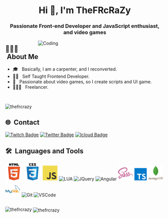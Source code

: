<h1 align="center">Hi 👋, I'm TheFRcRaZy</h1>
<h3 align="center">Passionate Front-end Developer and JavaScript enthusiast, and video games</h3>
<img align="right" alt="Coding" width="400" src="https://i.imgur.com/Ws9WZvQ.png">

## 👨🏻‍💻 &nbsp;About Me 

- 🎓 &nbsp; Basically, I am a carpenter, and I reconverted.
- 🧑‍💻 &nbsp; Self Taught Frontend Developer.
- 🤔 &nbsp; Passionate about video games, so I create scripts and UI game.
- 👨🏻‍💻 &nbsp; Freelancer.

<br>
<p align="left"> 
  <img src="https://komarev.com/ghpvc/?username=thefrcrazy&label=Profile%20views&color=0e75b6&style=flat-square" alt="thefrcrazy" />
</p>

## 🌐 &nbsp;Contact

[![Twitch Badge](https://img.shields.io/badge/-thefrcrazy-651CA2?style=flat-square&labelColor=651CA2&logo=twitch&logoColor=white&link=https://www.twitch.tv/thefrcrazy)](https://www.twitch.tv/thefrcrazy)
[![Twitter Badge](https://img.shields.io/badge/-@thefrcrazy-1ca0f1?style=flat-square&labelColor=1ca0f1&logo=twitter&logoColor=white&link=https://twitter.com/thefrcrazy)](https://twitter.com/thefrcrazy)
[![Icloud Badge](https://img.shields.io/badge/-maxcol901@icloud.com-0082FF?style=flat-square&logo=icloud&logoColor=white&link=mailto:maxcol901@icloud.com)](mailto:maxcol901@icloud.com)

## 🛠 &nbsp;Languages and Tools
<p>
    <img alt="HTML" title="HTML" href="https://www.w3.org/html/" height="55" width="auto" src="https://raw.githubusercontent.com/devicons/devicon/master/icons/html5/html5-original-wordmark.svg">
    <img alt="CSS" title="CSS" href="https://www.w3schools.com/css/" height="55" width="auto" src="https://raw.githubusercontent.com/devicons/devicon/master/icons/css3/css3-original-wordmark.svg">
    <img alt="JavaScript" title="JavaScript" href="https://developer.mozilla.org/en-US/docs/Web/JavaScript" height="48" width="auto" src="https://raw.githubusercontent.com/devicons/devicon/master/icons/javascript/javascript-original.svg">
    <img alt="LUA" title="LUA" href="https://www.lua.org/about.html" height="40" width="auto" src="https://www.vectorlogo.zone/logos/lua/lua-official.svg">
    <img alt="JQuery" title="JQuery" href="https://jquery.com/" height="40" width="auto" src="https://www.vectorlogo.zone/logos/jquery/jquery-vertical.svg">
    <img alt="Angular" title="Angular" href="https://angular.io/" height="48" width="auto" src="https://angular.io/assets/images/logos/angular/angular.svg">
    <img alt="Sass" title="Sass" href="https://sass-lang.com/" height="48" width="auto" src="https://raw.githubusercontent.com/devicons/devicon/master/icons/sass/sass-original.svg">
    <img alt="TypeScript" title="TypeScript" href="https://www.typescriptlang.org/" height="40" width="auto" src="https://raw.githubusercontent.com/devicons/devicon/master/icons/typescript/typescript-original.svg">
    <img alt="MongoDB" title="MongoDB" href="https://www.mongodb.com/" height="48" width="auto" src="https://raw.githubusercontent.com/devicons/devicon/master/icons/mongodb/mongodb-original-wordmark.svg">
    <img alt="MySQL" title="MySQL" href="https://www.mysql.com/" height="48" width="auto" src="https://raw.githubusercontent.com/devicons/devicon/master/icons/mysql/mysql-original-wordmark.svg">
    <img alt="Git" title="Git" href="https://git-scm.com/" height="48" width="auto" src="https://www.vectorlogo.zone/logos/git-scm/git-scm-icon.svg">
    <img alt="VSCode" title="VSCode" href="https://code.visualstudio.com/" height="48" width="auto" src="https://www.vectorlogo.zone/logos/visualstudio_code/visualstudio_code-icon.svg">
</p>

##

<p><img align="left" src="https://github-readme-stats.vercel.app/api/top-langs?username=thefrcrazy&show_icons=true&locale=en&layout=compact" alt="thefrcrazy" /></p>
<p>&nbsp;<img align="center" src="https://github-readme-stats.vercel.app/api?username=thefrcrazy&show_icons=true&locale=en" alt="thefrcrazy" /></p>
